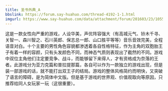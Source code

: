 ```yaml
---
title: 圣书外典_A
bbslink: https://forum.say-huahuo.com/thread-4192-1-1.html
imgurl: https://www.say-huahuo.com/data/attachment/forum/201603/23/105549dk4w9c59s8w8esjz.jpg
---
```


这是一款女性向严重的游戏，人设华美，声优阵容强大（有高城元气、铃木千寻、关智一、森川智之、石川英郎、保志总一郎、山口胜平等等）音乐音效完美，全程语音对白。十个主要的男性角色容貌都渗透着各自性格特征，作为主角的双胞胎王子有着一样的容颜，只有头发颜色不同，而神态气质则表现出了截然的不同。游戏中双位主角他们注定要竞争、战斗，而能够留下来得人，才有资格成为奈落的王者。此游戏分为亚力克篇和普拉提那篇，各自可以作为一款独立的游戏出现，但是装一部游戏的话，就不能打出双王子的结局。游戏的整体风格简约而明快，又突破了语言的障碍，是为简体中文版。但是基于游戏的世界观、价值观取向等原因，只推荐给同人女玩家一玩（这很重要）。<!--more-->
